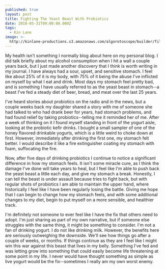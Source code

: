 ```yaml
---
published: true
layout: post
title: Fighting The Yeast Beast With Probiotics
date: 2018-05-31T09:00:00.000Z
tags:
  - Kin Lane
image: >-
  http://kinlane-productions.s3.amazonaws.com/algorotoscope/builder/filtered/112_44_800_500_0_max_0_1_-1.jpg
---
```

My health isn't something I normally blog about here on my personal blog. I did talk briefly about my alcohol consumption when I hit a wall a couple years back, but I just made another discovery that I think is worth writing in my journal. I have always had a sour, upset, and sensitive stomach. I feel like about 25% of it is my body, with 75% of it being the abuse I've inflicted on myself by what I eat and drink. Most days my stomach feel pretty bad, and is something I have usually referred to as the yeast beast in stomach--a beast I've fed a steady diet of beer, bread, and meat over the last 25 years.

I've heard stories about probiotics on the radio and in the news, but a couple weeks back my daughter shared a story with me of someone she had talked to who had drank beer for years, had stomach problems, and had found relief by taking probiotics--telling me it reminded her of me. After a week of thinking on it I found myself standing in front of the yogurt aisle, looking at the probiotic kefir drinks. I bought a small sampler of one of the honey flavored drinkable yogurts, which is a little weird to choke down at first. However, immediately after drinking the first one, my stomach felt better. I would describe it like a fire extinguisher coating my stomach with foam, suffocating the fire.

Now, after five days of drinking probiotics I continue to notice a significant difference in how my stomach feels. It isn't some miracle cure, as I think the damage I've done will take years to heal, but I feel like I'm able to push back the yeast beast a little each day, and give my stomach a break. Honestly, I can tell the beast is under assault because tries to fight back, but with regular shots of probiotics I am able to maintain the upper hand, where historically I feel like I have been regularly losing the battle. Giving me hope that I can begin to change how my stomach feels, and with some additional changes to my diet, begin to put myself on a more sensible, and healthier track.

I'm definitely not someone to ever feel like I have the fix that others need to adopt. I'm just sharing as part of my own narrative, but if someone else struggles with the same thing, it might be something to consider. I'm not a fan of drinking yogurt. I do not like drinking milk. However, the benefits here are seriously outweighing the downside. We'll see how things go after a couple of weeks, or months. If things continue as they are I feel like I might win this war against this beast that lives in my belly. Something I've fed and was letting grow into something that could easily become life threatening at some point in my life. I never would have thought something as simple as live yogurt would be the fix--sometimes I really am my own worst enemy.
